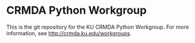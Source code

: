 # CRMDA Python Workgroup

This is the git repository for the KU CRMDA Python Workgroup. For more information, see http://crmda.ku.edu/workgroups.
